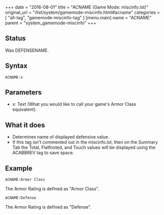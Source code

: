 +++
date = "2016-08-01"
title = "ACNAME (Game Mode: miscinfo.lst)"
original_url = "/list/system/gamemode-miscinfo.html#acname"
categories = [ "all-tag", "gamemode-miscinfo-tag" ]
[menu.main]
    name = "ACNAME"
    parent = "system_gamemode-miscinfo"
+++

## Status

Was DEFENSENAME.

## Syntax

`ACNAME:x`

## Parameters

-   x: Text (What you would like to call your game's
    Armor Class equivalent).



What it does
------------

-   Determines name of displayed defensive value.
-   If this tag isn't commented out in the miscinfo.lst, then on the
    Summary Tab the Total, Flatfooted, and Touch values will be
    displayed using the ACABBREV tag to save space.

Example
-------

`ACNAME:Armor Class`

The Armor Rating is defined as "Armor Class".

`ACNAME:Defense`

The Armor Rating is defined as "Defense".

